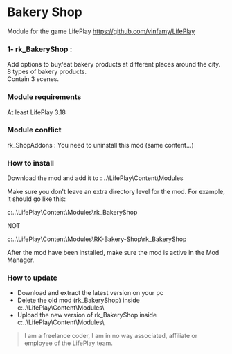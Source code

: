 # Bakery Shop 
Module for the game LifePlay
https://github.com/vinfamy/LifePlay


### 1- rk_BakeryShop  : 
Add options to buy/eat bakery products at different places around the city.  
8 types of bakery products.  
Contain 3 scenes. 


### Module requirements
At least LifePlay 3.18


### Module conflict
rk_ShopAddons : You need to uninstall this mod (same content...)
 

### How to install
Download the mod and add it to : ..\LifePlay\Content\Modules

Make sure you don't leave an extra directory level for the mod. For example, it should go like this:

c:\..\LifePlay\Content\Modules\rk_BakeryShop 

NOT

c:\..\LifePlay\Content\Modules\RK-Bakery-Shop\rk_BakeryShop

After the mod have been installed, make sure the mod is active in the Mod Manager. 


### How to update
* Download and extract the latest version on your pc
* Delete the old mod (rk_BakeryShop) inside c:\..\LifePlay\Content\Modules\
* Upload the new version of rk_BakeryShop inside c:\..\LifePlay\Content\Modules\



> I am a freelance coder, I am in no way associated, affiliate or employee of the LifePlay team.